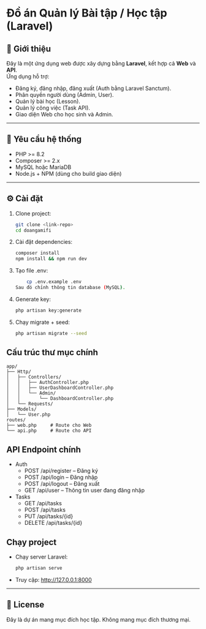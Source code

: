 # Đồ án Quản lý Bài tập / Học tập (Laravel)

## 📌 Giới thiệu
Đây là một ứng dụng web được xây dựng bằng **Laravel**, kết hợp cả **Web** và **API**.  
Ứng dụng hỗ trợ:
- Đăng ký, đăng nhập, đăng xuất (Auth bằng Laravel Sanctum).
- Phân quyền người dùng (Admin, User).
- Quản lý bài học (Lesson).
- Quản lý công việc (Task API).
- Giao diện Web cho học sinh và Admin.

---

## 🚀 Yêu cầu hệ thống
- PHP >= 8.2
- Composer >= 2.x
- MySQL hoặc MariaDB
- Node.js + NPM (dùng cho build giao diện)

---

## ⚙️ Cài đặt
1. Clone project:
   ```bash
   git clone <link-repo>
   cd doangamifi

2. Cài đặt dependencies:
    ```bash
    composer install
    npm install && npm run dev

3. Tạo file .env:
    ```bash
        cp .env.example .env
    Sau đó chỉnh thông tin database (MySQL).
4. Generate key:
    ```bash
    php artisan key:generate
5. Chạy migrate + seed:
    ```bash
    php artisan migrate --seed

## Cấu trúc thư mục chính
    app/
    ├── Http/
    │   ├── Controllers/
    │   │   ├── AuthController.php
    │   │   ├── UserDashboardController.php
    │   │   └── Admin/
    │   │       └── DashboardController.php
    │   └── Requests/
    ├── Models/
    │   └── User.php
    routes/
    ├── web.php     # Route cho Web
    └── api.php     # Route cho API

## API Endpoint chính
* Auth
    - POST /api/register – Đăng ký
    - POST /api/login – Đăng nhập
    - POST /api/logout – Đăng xuất
    - GET /api/user – Thông tin user đang đăng nhập
* Tasks
    - GET /api/tasks
    - POST /api/tasks
    - PUT /api/tasks/{id}
    - DELETE /api/tasks/{id}

## Chạy project
* Chạy server Laravel:
    ```bash
    php artisan serve
* Truy cập: http://127.0.0.1:8000

---
## 📜 License
Đây là dự án mang mục đích học tập. Không mang mục đích thương mại.

